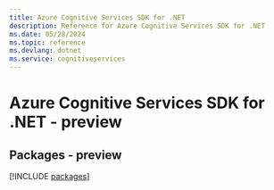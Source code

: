 ```yaml
---
title: Azure Cognitive Services SDK for .NET
description: Reference for Azure Cognitive Services SDK for .NET
ms.date: 05/28/2024
ms.topic: reference
ms.devlang: dotnet
ms.service: cognitiveservices
---
```

# Azure Cognitive Services SDK for .NET - preview
## Packages - preview
[!INCLUDE [packages](cognitive-services-index.md)]